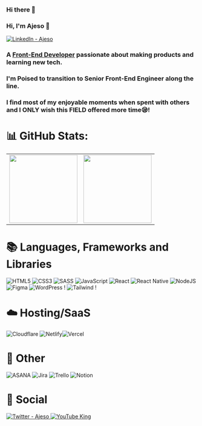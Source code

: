 ### Hi there 👋

### Hi, I'm Ajeso 👋

<a target="_blank" href="https://www.linkedin.com/in/monicah-ajeso-b1a083198/">
   <img alt="LinkedIn - Ajeso" src="https://img.shields.io/badge/LinkedIn-0077B5.svg?&style=for-the-badge&logo=linkedin&logoColor=white" />
</a>

### A <a href="https://www.ajeso.dev/" target="_blank">Front-End Developer</a> passionate about making products and learning new tech.

### I'm Poised to transition to **Senior Front-End Engineer** along the line.

### I find most of my enjoyable moments when spent with others and I ONLY wish this FIELD offered more time😪!

# 📊 GitHub Stats:

<table width="100%">
<tr>
   <td>
      <img height="180em" src="https://github-readme-stats.vercel.app/api?username=ajeso&show_icons=true&hide_border=true&theme=tokyonight&bg_color=00000000" />
   </td>
   <td>
      <img height="180em" src="https://github-readme-stats.vercel.app/api/top-langs/?username=ajeso&show_icons=true&hide_border=true&layout=compact&langs_count=8&theme=tokyonight&bg_color=00000000"/>
   </td>
</tr>
<table>

# 📚 Languages, Frameworks and Libraries

![HTML5](https://img.shields.io/badge/html5-%23E34F26.svg?style=for-the-badge&logo=html5&logoColor=white) ![CSS3](https://img.shields.io/badge/css3-%231572B6.svg?style=for-the-badge&logo=css3&logoColor=white) ![SASS](https://img.shields.io/badge/SASS-hotpink.svg?style=for-the-badge&logo=SASS&logoColor=white) ![JavaScript](https://img.shields.io/badge/javascript-%23323330.svg?style=for-the-badge&logo=javascript&logoColor=%23F7DF1E) ![React](https://img.shields.io/badge/react-%2320232a.svg?style=for-the-badge&logo=react&logoColor=%2361DAFB) ![React Native](https://img.shields.io/badge/react_native-%2320232a.svg?style=for-the-badge&logo=react&logoColor=%2361DAFB) ![NodeJS](https://img.shields.io/badge/node.js-6DA55F?style=for-the-badge&logo=node.js&logoColor=white) ![Figma](https://img.shields.io/badge/figma-%23F24E1E.svg?style=for-the-badge&logo=figma&logoColor=white) ![WordPress](https://img.shields.io/badge/WordPress-%23117AC9.svg?style=for-the-badge&logo=WordPress&logoColor=white) ! ![Tailwind](https://img.shields.io/badge/Tailwind-%23117AC9.svg?style=for-the-badge&logo=Tailwind&logoColor=white) !

# ☁️ Hosting/SaaS

![Cloudflare](https://img.shields.io/badge/Cloudflare-F38020?style=for-the-badge&logo=Cloudflare&logoColor=white) ![Netlify](https://img.shields.io/badge/netlify-%23000000.svg?style=for-the-badge&logo=netlify&logoColor=#00C7B7)![Vercel](https://img.shields.io/badge/vercel-%23000000.svg?style=for-the-badge&logo=vercel&logoColor=white)

# 🥅 Other

![ASANA](https://img.shields.io/badge/-ASANA-%23f06a6a) ![Jira](https://img.shields.io/badge/jira-%230A0FFF.svg?style=for-the-badge&logo=jira&logoColor=white) ![Trello](https://img.shields.io/badge/Trello-%23026AA7.svg?style=for-the-badge&logo=Trello&logoColor=white) ![Notion](https://img.shields.io/badge/Notion-%23000000.svg?style=for-the-badge&logo=notion&logoColor=white)

# 💬 Social

   <div>
      <a target="_blank" href="https://twitter.com/MonicahAjeso">
         <img alt="Twitter - Ajeso" src="https://img.shields.io/badge/Twitter-%231DA1F2.svg?style=for-the-badge&logo=Twitter&logoColor=white" />
      </a>
       <a stysle="display:inline" target="_blank" href="https://www.youtube.com/channel/UCtMKPw_3KrO1Jb5xSoz18vw/">
         <img alt="YouTube King" src="https://img.shields.io/badge/YouTube-%23FF0000.svg?style=for-the-badge&logo=YouTube&logoColor=white" />
      </a>
   </div>

<!--
**kdgyimah/kdgyimah** is a ✨ _special_ ✨ repository because its `README.md` (this file) appears on your GitHub profile.

Here are some ideas to get you started:

- 🔭 I’m currently working on ...
- 🌱 I’m currently learning ...
- 👯 I’m looking to collaborate on ...
- 🤔 I’m looking for help with ...
- 💬 Ask me about ...
- 📫 How to reach me: ...
- 😄 Pronouns: ...
- ⚡ Fun fact: ...
-->

<!--
**Ajeso/ajeso** is a ✨ _special_ ✨ repository because its `README.md` (this file) appears on your GitHub profile.

Here are some ideas to get you started:

- 🔭 I’m currently working on ...
- 🌱 I’m currently learning ...
- 👯 I’m looking to collaborate on ...
- 🤔 I’m looking for help with ...
- 💬 Ask me about ...
- 📫 How to reach me: ...
- 😄 Pronouns: ...
- ⚡ Fun fact: ...
-->
